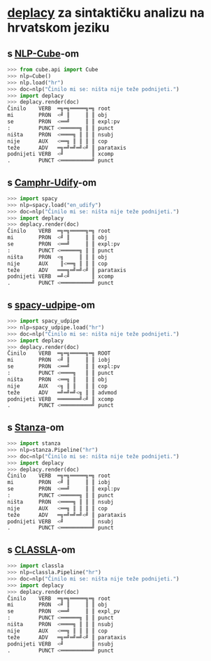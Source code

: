 # [deplacy](https://koichiyasuoka.github.io/deplacy/) za sintaktičku analizu na hrvatskom jeziku

## s [NLP-Cube](https://github.com/Adobe/NLP-Cube)-om

```py
>>> from cube.api import Cube
>>> nlp=Cube()
>>> nlp.load("hr")
>>> doc=nlp("Činilo mi se: ništa nije teže podnijeti.")
>>> import deplacy
>>> deplacy.render(doc)
Činilo    VERB  ═╗═╗═════╗═╗ root
mi        PRON  <╝ ║     ║ ║ obj
se        PRON  <══╝     ║ ║ expl:pv
:         PUNCT <══════╗ ║ ║ punct
ništa     PRON  <════╗ ║ ║ ║ nsubj
nije      AUX   <══╗ ║ ║ ║ ║ cop
teže      ADV   ═╗═╝═╝═╝<╝ ║ parataxis
podnijeti VERB  <╝         ║ xcomp
.         PUNCT <══════════╝ punct
```

## s [Camphr-Udify](https://camphr.readthedocs.io/en/latest/notes/udify.html)-om

```py
>>> import spacy
>>> nlp=spacy.load("en_udify")
>>> doc=nlp("Činilo mi se: ništa nije teže podnijeti.")
>>> import deplacy
>>> deplacy.render(doc)
Činilo    VERB  ═╗═╗═════╗═╗ root
mi        PRON  <╝ ║     ║ ║ obj
se        PRON  <══╝     ║ ║ expl:pv
:         PUNCT <══════╗ ║ ║ punct
ništa     PRON  <╗     ║ ║ ║ obj
nije      AUX    ║<══╗ ║ ║ ║ cop
teže      ADV   ═══╗═╝═╝<╝ ║ parataxis
podnijeti VERB  ═╝<╝       ║ xcomp
.         PUNCT <══════════╝ punct
```

## s [spacy-udpipe](https://github.com/TakeLab/spacy-udpipe)-om

```py
>>> import spacy_udpipe
>>> nlp=spacy_udpipe.load("hr")
>>> doc=nlp("Činilo mi se: ništa nije teže podnijeti.")
>>> import deplacy
>>> deplacy.render(doc)
Činilo    VERB  ═╗═╗═════╗═╗ ROOT
mi        PRON  <╝ ║     ║ ║ iobj
se        PRON  <══╝     ║ ║ expl:pv
:         PUNCT <════╗   ║ ║ punct
ništa     PRON  <══╗ ║   ║ ║ obj
nije      AUX   <╗ ║ ║   ║ ║ cop
teže      ADV   ═╝═╝═╝<╗ ║ ║ advmod
podnijeti VERB  ═══════╝<╝ ║ xcomp
.         PUNCT <══════════╝ punct
```

## s [Stanza](https://stanfordnlp.github.io/stanza)-om

```py
>>> import stanza
>>> nlp=stanza.Pipeline("hr")
>>> doc=nlp("Činilo mi se: ništa nije teže podnijeti.")
>>> import deplacy
>>> deplacy.render(doc)
Činilo    VERB  ═╗═╗═════╗═╗ root
mi        PRON  <╝ ║     ║ ║ iobj
se        PRON  <══╝     ║ ║ expl:pv
:         PUNCT <══════╗ ║ ║ punct
ništa     PRON  <════╗ ║ ║ ║ nsubj
nije      AUX   <══╗ ║ ║ ║ ║ cop
teže      ADV   ═╗═╝═╝═╝<╝ ║ parataxis
podnijeti VERB  <╝         ║ nsubj
.         PUNCT <══════════╝ punct
```

## s [CLASSLA](https://github.com/clarinsi/classla-stanfordnlp)-om

```py
>>> import classla
>>> nlp=classla.Pipeline("hr")
>>> doc=nlp("Činilo mi se: ništa nije teže podnijeti.")
>>> import deplacy
>>> deplacy.render(doc)
Činilo    VERB  ═╗═╗═════╗═╗ root
mi        PRON  <╝ ║     ║ ║ obj
se        PRON  <══╝     ║ ║ expl_pv
:         PUNCT <══════╗ ║ ║ punct
ništa     PRON  <════╗ ║ ║ ║ nsubj
nije      AUX   <══╗ ║ ║ ║ ║ cop
teže      ADV   ═╗═╝═╝═╝<╝ ║ parataxis
podnijeti VERB  <╝         ║ nsubj
.         PUNCT <══════════╝ punct
```

